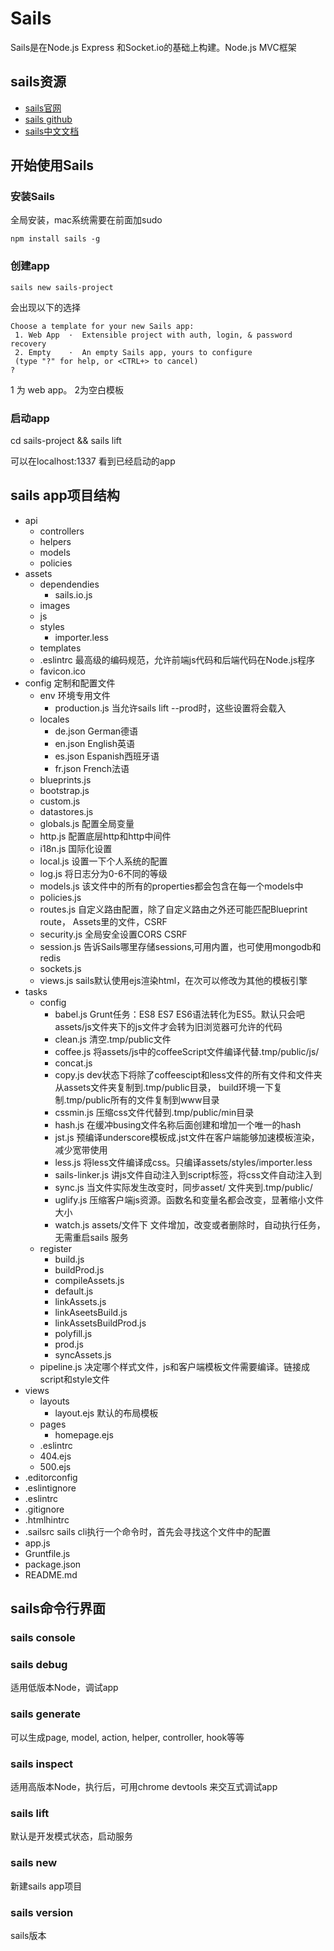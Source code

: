# Sails

Sails是在Node.js Express 和Socket.io的基础上构建。Node.js MVC框架

## sails资源

* [sails官网](https://sailsjs.com/)
* [sails github](https://github.com/balderdashy/sails)
* [sails中文文档](https://linxiaowu66.gitbooks.io/sailsjs/content/)

## 开始使用Sails

### 安装Sails

全局安装，mac系统需要在前面加sudo

```
npm install sails -g
```

### 创建app

```
sails new sails-project
```

会出现以下的选择

```
Choose a template for your new Sails app:
 1. Web App  ·  Extensible project with auth, login, & password recovery
 2. Empty    ·  An empty Sails app, yours to configure
 (type "?" for help, or <CTRL+> to cancel)
?
```

1 为 web app。 2为空白模板

### 启动app

cd sails-project && sails lift

可以在localhost:1337 看到已经启动的app

## sails app项目结构

* api
  * controllers
  * helpers
  * models
  * policies
* assets
  * dependendies
    * sails.io.js
  * images
  * js
  * styles
    * importer.less
  * templates
  * .eslintrc 最高级的编码规范，允许前端js代码和后端代码在Node.js程序
  * favicon.ico
* config 定制和配置文件
  * env 环境专用文件
    * production.js 当允许sails lift --prod时，这些设置将会载入
  * locales
    * de.json German德语
    * en.json English英语
    * es.json Espanish西班牙语
    * fr.json French法语
  * blueprints.js
  * bootstrap.js
  * custom.js
  * datastores.js
  * globals.js 配置全局变量
  * http.js 配置底层http和http中间件
  * i18n.js 国际化设置
  * local.js 设置一下个人系统的配置
  * log.js 将日志分为0-6不同的等级
  * models.js 该文件中的所有的properties都会包含在每一个models中
  * policies.js
  * routes.js 自定义路由配置，除了自定义路由之外还可能匹配Blueprint route， Assets里的文件，CSRF
  * security.js 全局安全设置CORS CSRF
  * session.js 告诉Sails哪里存储sessions,可用内置，也可使用mongodb和redis
  * sockets.js
  * views.js sails默认使用ejs渲染html，在次可以修改为其他的模板引擎
* tasks
  * config
    * babel.js Grunt任务：ES8 ES7 ES6语法转化为ES5。默认只会吧assets/js文件夹下的js文件才会转为旧浏览器可允许的代码
    * clean.js 清空.tmp/public文件
    * coffee.js 将assets/js中的coffeeScript文件编译代替.tmp/public/js/
    * concat.js
    * copy.js dev状态下将除了coffeescipt和less文件的所有文件和文件夹从assets文件夹复制到.tmp/public目录， build环境一下复制.tmp/public所有的文件复制到www目录
    * cssmin.js 压缩css文件代替到.tmp/public/min目录
    * hash.js 在缓冲busing文件名称后面创建和增加一个唯一的hash
    * jst.js 预编译underscore模板成.jst文件在客户端能够加速模板渲染，减少宽带使用
    * less.js 将less文件编译成css。只编译assets/styles/importer.less
    * sails-linker.js 讲js文件自动注入到script标签，将css文件自动注入到<link>
    * sync.js 当文件实际发生改变时，同步asset/ 文件夹到.tmp/public/
    * uglify.js 压缩客户端js资源。函数名和变量名都会改变，显著缩小文件大小
    * watch.js assets/文件下 文件增加，改变或者删除时，自动执行任务，无需重启sails 服务
  * register
    * build.js
    * buildProd.js
    * compileAssets.js
    * default.js
    * linkAssets.js
    * linkAseetsBuild.js
    * linkAssetsBuildProd.js
    * polyfill.js
    * prod.js
    * syncAssets.js
  * pipeline.js 决定哪个样式文件，js和客户端模板文件需要编译。链接成script和style文件
* views
  * layouts
    * layout.ejs 默认的布局模板
  * pages
    * homepage.ejs
  * .eslintrc
  * 404.ejs
  * 500.ejs
* .editorconfig
* .eslintignore
* .eslintrc
* .gitignore
* .htmlhintrc
* .sailsrc sails cli执行一个命令时，首先会寻找这个文件中的配置
* app.js
* Gruntfile.js
* package.json
* README.md

## sails命令行界面

### sails console

### sails debug

适用低版本Node，调试app

### sails generate

可以生成page, model, action, helper, controller, hook等等

### sails inspect

适用高版本Node，执行后，可用chrome devtools 来交互式调试app

### sails lift

默认是开发模式状态，启动服务

### sails new

新建sails app项目

### sails version

sails版本
